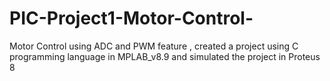 # PIC-Project1-Motor-Control-
Motor Control using ADC and PWM feature  , created a project using C programming language in  MPLAB_v8.9 and simulated the project in Proteus 8
